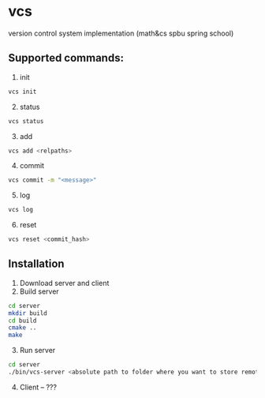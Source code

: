 # vcs
version control system implementation (math&amp;cs spbu spring school)

## Supported commands:
1. init
```bash
vcs init
```
2. status
```bash
vcs status
```
3. add
```bash
vcs add <relpaths>
```
4. commit
```bash
vcs commit -m "<message>"
```
5. log
```bash
vcs log
```
6. reset
```bash
vcs reset <commit_hash>
```

## Installation
1. Download server and client
2. Build server
```bash
cd server
mkdir build
cd build
cmake ..
make
```
3. Run server
```bash
cd server
./bin/vcs-server <absolute path to folder where you want to store remote data>
```
4. Client – ???